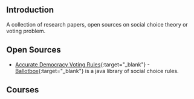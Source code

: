 Introduction
-----
A collection of research papers, open sources on social choice theory or voting problem.

Open Sources
------------
- [Accurate Democracy Voting Rules](http://www.accuratedemocracy.com/){:target="_blank"}
-[Ballotbox](http://ballotbox.sourceforge.net/#invborda){:target="_blank"} is a java library of social choice rules.

Courses
-------
